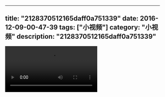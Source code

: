 
---
title: "2128370512165daff0a751339"
date: 2016-12-09-00-47-39
tags: ["小视频"]
category: "小视频"
description: "2128370512165daff0a751339"
---
<video src="http://ohtsqip0g.bkt.clouddn.com/2128370512165daff0a751339.mp4" controls="controls"></video>
